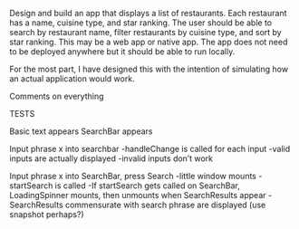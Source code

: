 Design and build an app that displays a list of restaurants. Each restaurant has a name, cuisine type, and star ranking. The user should be able to search by restaurant name, filter restaurants by cuisine type, and sort by star ranking. This may be a web app or native app. The app does not need to be deployed anywhere but it should be able to run locally.

For the most part, I have designed this with the intention of simulating how an actual application would work.

Comments on everything

TESTS

Basic text appears
SearchBar appears

Input phrase x into searchbar
-handleChange is called for each input
-valid inputs are actually displayed
-invalid inputs don’t work

Input phrase x into SearchBar, press Search
-little window mounts
-startSearch is called
-If startSearch gets called on SearchBar, LoadingSpinner mounts, then unmounts when SearchResults appear
-SearchResults commensurate with search phrase are displayed (use snapshot perhaps?)


